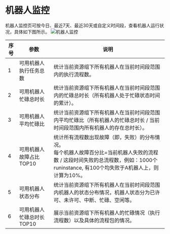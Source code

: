 # 机器人监控
机器人监控页可按今日、最近7天、最近30天或自定义时间段，查看机器人运行状况，具体如下图所示。
![机器人监控](https://docimages.blob.core.chinacloudapi.cn/images/Console/Dashboard/robotdashboard20201203.png)

| 序号 | 参数                      | 说明                                                         |
| ---- | ------------------------- | ------------------------------------------------------------ |
| 1    | 可用机器人执行任务总数    | 统计当前资源组下所有机器人在当前时间段范围内的执行流程数。   |
| 2    | 可用机器人忙碌总时长      | 统计当前资源组下所有机器人在当前时间段范围内的忙碌总时长（所有机器人处于忙碌状态时间的累计）。 |
| 3    | 可用机器人平均忙碌比      | 统计当前资源组下所有机器人在当前时间段范围内平均忙碌比（所有机器人的忙碌总时长 / 当前时间段范围内所有机器人的存在总时长）。 |
| 4    | 可用机器人故障占比TOP10   | 统计所有流程数出现故障（即，失败）的分布情况。<br>每个机器人故障百分比=当前机器人失败的流程数 / 这段时间失败的总流程数，例如：1000个runinstance, 有100个均失败于A机器人上，则计算为10%。 |
| 5    | 可用机器人状态分布        | 统计当前资源组下所有机器人在当前时间段范围内机器人的状态分布情况，机器人状态分为已许可、未许可、中断、忙碌、空闲等。 |
| 6    | 可用机器人忙碌总时长TOP10 | 展示当前资源组下所有机器人的忙碌情况（执行流程数）以及具体的流程包的情况。 |

